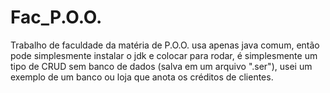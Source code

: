 # Fac_P.O.O.
Trabalho de faculdade da matéria de P.O.O.
usa apenas java comum, então pode simplesmente instalar o jdk e colocar para rodar, é simplesmente um tipo de CRUD sem banco de dados (salva em um arquivo ".ser"), usei um exemplo de um banco ou loja que anota os créditos de clientes.
